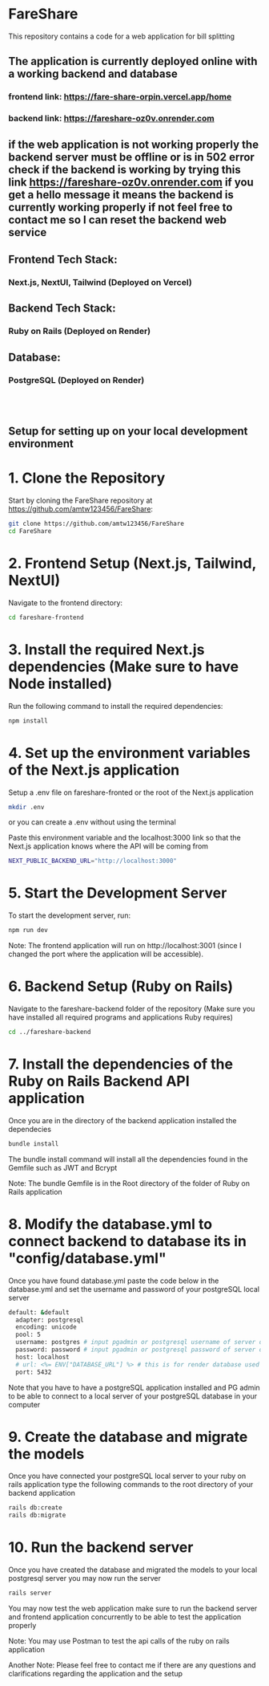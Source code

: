 # FareShare
This repository contains a code for a web application for bill splitting

## The application is currently deployed online with a working backend and database
### frontend link: https://fare-share-orpin.vercel.app/home
### backend link: https://fareshare-oz0v.onrender.com

## if the web application is not working properly the backend server must be offline or is in 502 error check if the backend is working by trying this link https://fareshare-oz0v.onrender.com if you get a hello message it means the backend is currently working properly if not feel free to contact me so I can reset the backend web service

## Frontend Tech Stack:
### Next.js, NextUI, Tailwind (Deployed on Vercel)
## Backend Tech Stack:
### Ruby on Rails (Deployed on Render)
## Database:
### PostgreSQL (Deployed on Render)

<br />
<br />

## Setup for setting up on your local development environment

# 1. Clone the Repository
Start by cloning the FareShare repository at https://github.com/amtw123456/FareShare:

```bash
git clone https://github.com/amtw123456/FareShare
cd FareShare
```

# 2. Frontend Setup (Next.js, Tailwind, NextUI)
Navigate to the frontend directory:

```bash
cd fareshare-frontend
```

# 3. Install the required Next.js dependencies (Make sure to have Node installed)
Run the following command to install the required dependencies:

```bash
npm install
```

# 4. Set up the environment variables of the Next.js application
Setup a .env file on fareshare-fronted or the root of the Next.js application

```bash
mkdir .env
```

or you can create a .env without using the terminal


Paste this environment variable and the localhost:3000 link so that the Next.js application knows where the API will be coming from

```bash
NEXT_PUBLIC_BACKEND_URL="http://localhost:3000"
```


# 5. Start the Development Server
To start the development server, run:

```bash
npm run dev
```

Note: The frontend application will run on http://localhost:3001 (since I changed the port where the application will be accessible).


# 6. Backend Setup (Ruby on Rails)
Navigate to the fareshare-backend folder of the repository (Make sure you have installed all required programs and applications Ruby requires)

```bash
cd ../fareshare-backend
```

# 7. Install the dependencies of the Ruby on Rails Backend API application 
Once you are in the directory of the backend application installed the dependecies 

```bash
bundle install
```

The bundle install command will install all the dependencies found in the Gemfile such as JWT and Bcrypt

Note: The bundle Gemfile is in the Root directory of the folder of Ruby on Rails application

# 8. Modify the database.yml to connect backend to database its in "config/database.yml"
Once you have found database.yml paste the code below in the database.yml and set the username and password of your postgreSQL local server 

```bash
default: &default
  adapter: postgresql
  encoding: unicode
  pool: 5
  username: postgres # input pgadmin or postgresql username of server database
  password: password # input pgadmin or postgresql password of server database
  host: localhost
  # url: <%= ENV["DATABASE_URL"] %> # this is for render database used .env this is when we will use an online postgresql database
  port: 5432
```

Note that you have to have a postgreSQL application installed and PG admin to be able to connect to a local server of your postgreSQL database in your computer

# 9. Create the database and migrate the models
Once you have connected your postgreSQL local server to your ruby on rails application type the following commands to the root directory of your backend application

```bash
rails db:create
rails db:migrate
```

# 10. Run the backend server
Once you have created the database and migrated the models to your local postgresql server you may now run the server

```bash
rails server
```

You may now test the web application make sure to run the backend server and frontend application concurrently to be able to test the application properly

Note: You may use Postman to test the api calls of the ruby on rails application

Another Note: Please feel free to contact me if there are any questions and clarifications regarding the application and the setup




